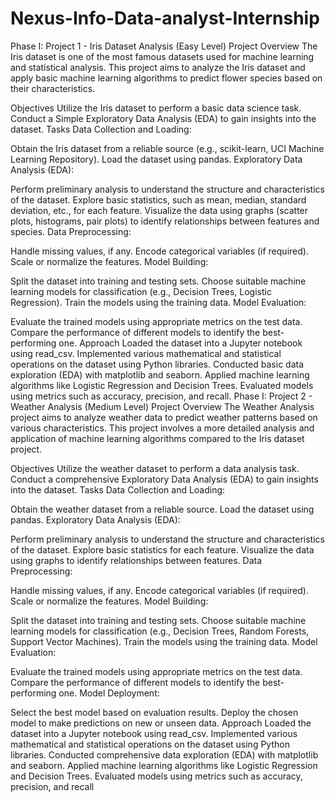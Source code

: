 # Nexus-Info-Data-analyst-Internship
Phase I: Project 1 - Iris Dataset Analysis (Easy Level)
Project Overview
The Iris dataset is one of the most famous datasets used for machine learning and statistical analysis. This project aims to analyze the Iris dataset and apply basic machine learning algorithms to predict flower species based on their characteristics.

Objectives
Utilize the Iris dataset to perform a basic data science task.
Conduct a Simple Exploratory Data Analysis (EDA) to gain insights into the dataset.
Tasks
Data Collection and Loading:

Obtain the Iris dataset from a reliable source (e.g., scikit-learn, UCI Machine Learning Repository).
Load the dataset using pandas.
Exploratory Data Analysis (EDA):

Perform preliminary analysis to understand the structure and characteristics of the dataset.
Explore basic statistics, such as mean, median, standard deviation, etc., for each feature.
Visualize the data using graphs (scatter plots, histograms, pair plots) to identify relationships between features and species.
Data Preprocessing:

Handle missing values, if any.
Encode categorical variables (if required).
Scale or normalize the features.
Model Building:

Split the dataset into training and testing sets.
Choose suitable machine learning models for classification (e.g., Decision Trees, Logistic Regression).
Train the models using the training data.
Model Evaluation:

Evaluate the trained models using appropriate metrics on the test data.
Compare the performance of different models to identify the best-performing one.
Approach
Loaded the dataset into a Jupyter notebook using read_csv.
Implemented various mathematical and statistical operations on the dataset using Python libraries.
Conducted basic data exploration (EDA) with matplotlib and seaborn.
Applied machine learning algorithms like Logistic Regression and Decision Trees.
Evaluated models using metrics such as accuracy, precision, and recall.
Phase I: Project 2 - Weather Analysis (Medium Level)
Project Overview
The Weather Analysis project aims to analyze weather data to predict weather patterns based on various characteristics. This project involves a more detailed analysis and application of machine learning algorithms compared to the Iris dataset project.

Objectives
Utilize the weather dataset to perform a data analysis task.
Conduct a comprehensive Exploratory Data Analysis (EDA) to gain insights into the dataset.
Tasks
Data Collection and Loading:

Obtain the weather dataset from a reliable source.
Load the dataset using pandas.
Exploratory Data Analysis (EDA):

Perform preliminary analysis to understand the structure and characteristics of the dataset.
Explore basic statistics for each feature.
Visualize the data using graphs to identify relationships between features.
Data Preprocessing:

Handle missing values, if any.
Encode categorical variables (if required).
Scale or normalize the features.
Model Building:

Split the dataset into training and testing sets.
Choose suitable machine learning models for classification (e.g., Decision Trees, Random Forests, Support Vector Machines).
Train the models using the training data.
Model Evaluation:

Evaluate the trained models using appropriate metrics on the test data.
Compare the performance of different models to identify the best-performing one.
Model Deployment:

Select the best model based on evaluation results.
Deploy the chosen model to make predictions on new or unseen data.
Approach
Loaded the dataset into a Jupyter notebook using read_csv.
Implemented various mathematical and statistical operations on the dataset using Python libraries.
Conducted comprehensive data exploration (EDA) with matplotlib and seaborn.
Applied machine learning algorithms like Logistic Regression and Decision Trees.
Evaluated models using metrics such as accuracy, precision, and recall
